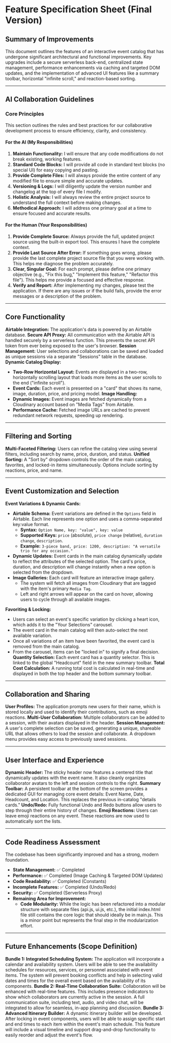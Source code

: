 <!--
 * Version: 1.4.0
 * Last Modified: 2025-08-18
 *
 * Changelog:
 *
 * v1.4.0 - 2025-08-18
 * - Fully defined dynamic card details and image gallery functionality in the core spec.
 * - Added a detailed schema for the Airtable 'Options' field.
 *
 * v1.3.0 - 2025-08-18
 * - Updated spec sheet to reflect new variation-based favoriting logic.
 *
 * v1.2.1 - 2025-08-17
 * - Added guideline for the Human to always provide the last complete project source.
 *
 * v1.2.0 - 2025-08-17
 * - Added guideline for the AI to always provide complete files.
 *
 * v1.1.0 - 2025-08-17
 * - Added AI Collaboration Guidelines section.
 *
 * v1.0.0 - 2025-08-17
 * - Initial versioning and changelog added.
-->

# Feature Specification Sheet (Final Version)

## Summary of Improvements
This document outlines the features of an interactive event catalog that has undergone significant architectural and functional improvements. Key upgrades include a secure serverless back-end, centralized state management, performance enhancements via caching and targeted DOM updates, and the implementation of advanced UI features like a summary toolbar, horizontal "infinite scroll," and reaction-based sorting.

---

## AI Collaboration Guidelines

### Core Principles
This section outlines the rules and best practices for our collaborative development process to ensure efficiency, clarity, and consistency.

#### For the AI (My Responsibilities)
1.  **Maintain Functionality:** I will ensure that any code modifications do not break existing, working features.
2.  **Standard Code Blocks:** I will provide all code in standard text blocks (no special UI) for easy copying and pasting.
3.  **Provide Complete Files:** I will always provide the entire content of any modified file to ensure simple and accurate updates.
4.  **Versioning & Logs:** I will diligently update the version number and changelog at the top of every file I modify.
5.  **Holistic Analysis:** I will always review the entire project source to understand the full context before making changes.
6.  **Methodical Approach:** I will address one primary goal at a time to ensure focused and accurate results.

#### For the Human (Your Responsibilities)
1.  **Provide Complete Source:** Always provide the full, updated project source using the built-in export tool. This ensures I have the complete context.
2.  **Provide Last Source After Error:** If something goes wrong, please provide the last complete project source file that you were working with. This helps me diagnose the problem accurately.
3.  **Clear, Singular Goal:** For each prompt, please define one primary objective (e.g., "Fix this bug," "Implement this feature," "Refactor this file"). This helps me provide a focused and effective response.
4.  **Verify and Report:** After implementing my changes, please test the application. If there are any issues or if the build fails, provide the error messages or a description of the problem.

---

## Core Functionality
**Airtable Integration:** The application's data is powered by an Airtable database.
**Secure API Proxy:** All communication with the Airtable API is handled securely by a serverless function. This prevents the secret API token from ever being exposed to the user's browser.
**Session Management:** User selections and collaborations can be saved and loaded as unique sessions via a separate "Sessions" table in the database.
**Dynamic Catalog Display:**
* **Two-Row Horizontal Layout:** Events are displayed in a two-row, horizontally scrolling layout that loads more items as the user scrolls to the end ("infinite scroll").
* **Event Cards:** Each event is presented on a "card" that shows its name, image, duration, price, and pricing model.
**Image Handling:**
* **Dynamic Images:** Event images are fetched dynamically from a Cloudinary account based on "Media Tags" from Airtable.
* **Performance Cache:** Fetched image URLs are cached to prevent redundant network requests, speeding up rendering.

---

## Filtering and Sorting
**Multi-Faceted Filtering:** Users can refine the catalog view using several filters, including search by name, price, duration, and status.
**Unified Sorting:** A "Sort by" dropdown controls the order of the main catalog, favorites, and locked-in items simultaneously. Options include sorting by reactions, price, and name.

---

## Event Customization and Selection
**Event Variations & Dynamic Cards:**
* **Airtable Schema:** Event variations are defined in the `Options` field in Airtable. Each line represents one option and uses a comma-separated key:value format.
    * **Syntax:** `Option Name, key: "value", key: value`
    * **Supported Keys:** `price` (absolute), `price change` (relative), `duration change`, `description`.
    * **Example:** `3-piece band, price: 1200, description: "A versatile trio for any occasion."`
* **Dynamic Updates:** Event cards in the main catalog dynamically update to reflect the attributes of the selected option. The card's price, duration, and description will change instantly when a new option is selected from the dropdown.
* **Image Galleries:** Each card will feature an interactive image gallery.
    * The system will fetch all images from Cloudinary that are tagged with the item's primary `Media Tag`.
    * Left and right arrows will appear on the card on hover, allowing users to cycle through all available images.

**Favoriting & Locking:**
* Users can select an event's specific variation by clicking a heart icon, which adds it to the "Your Selections" carousel.
* The event card in the main catalog will then auto-select the next available variation.
* Once all variations of an item have been favorited, the event card is removed from the main catalog.
* From the carousel, items can be "locked in" to signify a final decision.
**Quantity Selection:** Each event card has a quantity selector. This is linked to the global "Headcount" field in the new summary toolbar.
**Total Cost Calculation:** A running total cost is calculated in real-time and displayed in both the top header and the bottom summary toolbar.

---

## Collaboration and Sharing
**User Profiles:** The application prompts new users for their name, which is stored locally and used to identify their contributions, such as emoji reactions.
**Multi-User Collaboration:** Multiple collaborators can be added to a session, with their avatars displayed in the header.
**Session Management:** A user's complete selection can be saved, generating a unique, shareable URL that allows others to load the session and collaborate. A dropdown menu provides easy access to previously saved sessions.

---

## User Interface and Experience
**Dynamic Header:** The sticky header now features a centered title that dynamically updates with the event name. It also cleanly organizes collaborator avatars to the left and session controls to the right.
**Summary Toolbar:** A persistent toolbar at the bottom of the screen provides a dedicated GUI for managing core event details: Event Name, Date, Headcount, and Location. This replaces the previous in-catalog "details cards."
**Undo/Redo:** Fully functional Undo and Redo buttons allow users to step through their entire history of changes.
**Emoji Reactions:** Users can leave emoji reactions on any event. These reactions are now used to automatically sort the lists.

---

## Code Readiness Assessment
The codebase has been significantly improved and has a strong, modern foundation.
* **State Management:** ✅ Completed
* **Performance:** ✅ Completed (Image Caching & Targeted DOM Updates)
* **Code Readability:** ✅ Completed (Constants)
* **Incomplete Features:** ✅ Completed (Undo/Redo)
* **Security:** ✅ Completed (Serverless Proxy)
* **Remaining Area for Improvement:**
    * **Code Modularity:** While the logic has been refactored into a modular structure with separate files (api.js, ui.js, etc.), the initial index.html file still contains the core logic that should ideally be in main.js. This is a minor point but represents the final step in the modularization effort.

---

## Future Enhancements (Scope Definition)
**Bundle 1: Integrated Scheduling System:** The application will incorporate a calendar and availability system. Users will be able to see the availability schedules for resources, services, or personnel associated with event items. The system will prevent booking conflicts and help in selecting valid dates and times for the overall event based on the availability of its components.
**Bundle 2: Real-Time Collaboration Suite:** Collaboration will be enhanced with real-time features. This includes presence indicators to show which collaborators are currently active in the session. A full communication suite, including text, audio, and video chat, will be integrated to allow for seamless, in-app planning and discussion.
**Bundle 3: Advanced Itinerary Builder:** A dynamic itinerary builder will be developed. After locking in event components, users will be able to assign specific start and end times to each item within the event's main schedule. This feature will include a visual timeline and support drag-and-drop functionality to easily reorder and adjust the event's flow.
